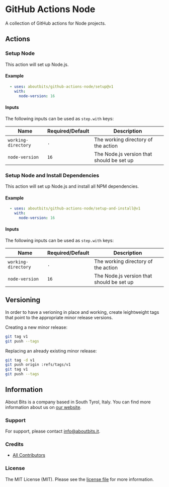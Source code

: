 # GitHub Actions Node

A collection of GitHub actions for Node projects.

## Actions

### Setup Node

This action will set up Node.js.

#### Example

```yaml
  - uses: aboutbits/github-actions-node/setup@v1
    with:
      node-version: 16
```

#### Inputs

The following inputs can be used as `step.with` keys:

| Name                | Required/Default | Description                               |
|---------------------|------------------|-------------------------------------------|
| `working-directory` | `.`              | The working directory of the action       |
| `node-version`      | `16`             | The Node.js version that should be set up |

### Setup Node and Install Dependencies

This action will set up Node.js and install all NPM dependencies.

#### Example

```yaml
  - uses: aboutbits/github-actions-node/setup-and-install@v1
    with:
      node-version: 16
```

#### Inputs

The following inputs can be used as `step.with` keys:

| Name                | Required/Default | Description                               |
|---------------------|------------------|-------------------------------------------|
| `working-directory` | `.`              | The working directory of the action       |
| `node-version`      | `16`             | The Node.js version that should be set up |

## Versioning

In order to have a verioning in place and working, create leightweight tags that point to the appropriate minor release versions.

Creating a new minor release:

```bash
git tag v1
git push --tags
```

Replacing an already existing minor release:

```bash
git tag -d v1
git push origin :refs/tags/v1
git tag v1
git push --tags
```

## Information

About Bits is a company based in South Tyrol, Italy. You can find more information about us on [our website](https://aboutbits.it).

### Support

For support, please contact [info@aboutbits.it](mailto:info@aboutbits.it).

### Credits

- [All Contributors](../../contributors)

### License

The MIT License (MIT). Please see the [license file](license.md) for more information.
